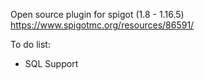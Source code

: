 Open source plugin for spigot (1.8 - 1.16.5)
https://www.spigotmc.org/resources/86591/

To do list:

- SQL Support
